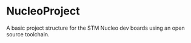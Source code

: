 # NucleoProject
A basic project structure for the STM Nucleo dev boards using an open source toolchain.
